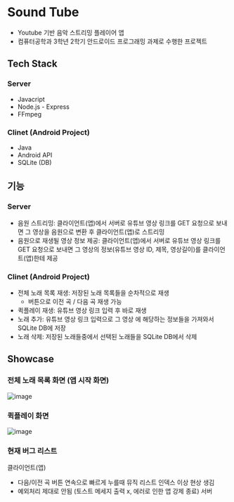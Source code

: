 # Sound Tube
- Youtube 기반 음악 스트리밍 플레이어 앱
- 컴퓨터공학과 3학년 2학기 안드로이드 프로그래밍 과제로 수행한 프로젝트

## Tech Stack
### Server
- Javacript
- Node.js - Express
- FFmpeg
### Clinet (Android Project)
- Java
- Android API
- SQLite (DB)

## 기능
### Server
- 음원 스트리밍: 클라이언트(앱)에서 서버로 유튜브 영상 링크를 GET 요청으로 보내면 그 영상을 음원으로 변환 후 클라이언트(앱)로 스트리밍 
- 음원으로 재생될 영상 정보 제공: 클라이언트(앱)에서 서버로 유튜브 영상 링크를 GET 요청으로 보내면 그 영상의 정보(유튜브 영상 ID, 제목, 영상길이)를 클라이언트(앱)한테 제공
### Clinet (Android Project)
- 전체 노래 목록 재생: 저장된 노래 목록들을 순차적으로 재생
  - 버튼으로 이전 곡 / 다음 곡 재생 가능
- 퀵플레이 재생: 유튜브 영상 링크 입력 후 바로 재생
- 노래 추가:  유튜브 영상 링크 입력으로 그 영상 에 해당하는 정보들을 가져와서 SQLite DB에 저장
- 노래 삭제: 저장된 노래들중에서 선택된 노래들을 SQLite DB에서 삭제

## Showcase
### 전체 노래 목록 화면 (앱 시작 화면)
![image](https://github.com/user-attachments/assets/1c15407e-560a-42db-8468-76e1f3e6b0ed)

### 퀵플레이 화면
![image](https://github.com/user-attachments/assets/463bb2c7-c8b7-4a0d-a95f-367d7da3e295)

### 현재 버그 리스트
클라이언트(앱)
- 다음/이전 곡 버튼 연속으로 빠르게 누를때 뮤직 리스트 인덱스 이상 현상 생김
- 예외처리 제대로 안됨 (토스트 메세지 출력 x, 에러로 인한 앱 강제 종료)
서버 



